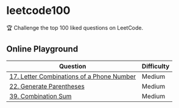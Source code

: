 # leetcode100

🏆 Challenge the top 100 liked questions on LeetCode.

## Online Playground

| Question| Difficulty |
| - | - |
| [17. Letter Combinations of a Phone Number](https://leetcode.com/playground/gyzZrypz) | Medium |
| [22. Generate Parentheses](https://leetcode.com/playground/QirMwL2n) | Medium |
| [39. Combination Sum](https://leetcode.com/playground/n3CLgbVn) | Medium |

